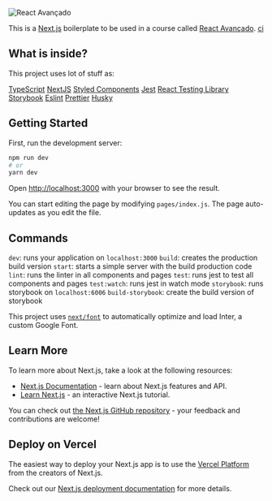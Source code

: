  ![React Avançado](https://raw.githubusercontent.com/React-Avancado/boilerplate/master/public/img/logo-gh.svg)

This is a [Next.js](https://nextjs.org/) boilerplate to be used in a course called [React Avançado](https://reactavancado.com.br/). [ci](https://github.com/React-Avancado/boilerplate-apps-router/workflows/ci/badge.svg)

## What  is inside?

This project uses lot of stuff as:

[TypeScript](https://www.typescriptlang.org/)
[NextJS](https://nextjs.org/)
[Styled Components](https://styled-components.com/)
[Jest](https://jestjs.io/)
[React Testing Library](https://testing-library.com/docs/react-testing-library/intro)
[Storybook](https://storybook.js.org/)
[Eslint](https://eslint.org/)
[Prettier](https://prettier.io/)
[Husky](https://github.com/typicode/husky)

## Getting Started
First, run the development server:

```bash
npm run dev
# or
yarn dev
```

Open [http://localhost:3000](http://localhost:3000) with your browser to see the result.

You can start editing the page by modifying `pages/index.js`. The page auto-updates as you edit the file.

## Commands
`dev`: runs your application on `localhost:3000`
`build`: creates the production build version
`start`: starts a simple server with the build production code
`lint`: runs the linter in all components and pages
`test`: runs jest to test all components and pages
`test:watch`: runs jest in watch mode
`storybook`: runs storybook on `localhost:6006`
`build-storybook`: create the build version of storybook

This project uses [`next/font`](https://nextjs.org/docs/basic-features/font-optimization) to automatically optimize and load Inter, a custom Google Font.

## Learn More

To learn more about Next.js, take a look at the following resources:

- [Next.js Documentation](https://nextjs.org/docs) - learn about Next.js features and API.
- [Learn Next.js](https://nextjs.org/learn) - an interactive Next.js tutorial.

You can check out [the Next.js GitHub repository](https://github.com/vercel/next.js/) - your feedback and contributions are welcome!

## Deploy on Vercel

The easiest way to deploy your Next.js app is to use the [Vercel Platform](https://vercel.com/new?utm_medium=default-template&filter=next.js&utm_source=create-next-app&utm_campaign=create-next-app-readme) from the creators of Next.js.

Check out our [Next.js deployment documentation](https://nextjs.org/docs/deployment) for more details.
